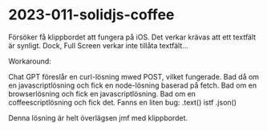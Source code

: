 # 2023-011-solidjs-coffee

Försöker få klippbordet att fungera på iOS.
Det verkar krävas att ett textfält är synligt.
Dock, Full Screen verkar inte tillåta textfält...

Workaround:

Chat GPT föreslår en curl-lösning mwed POST, vilket fungerade.
Bad då om en javascriptlösning och fick en node-lösning baserad på fetch.
Bad om en browserlösning och fick en javascriptlösning.
Bad om en coffeescriptlösning och fick det.
Fanns en liten bug: .text() istf .json()

Denna lösning är helt överlägsen jmf med klippbordet.


